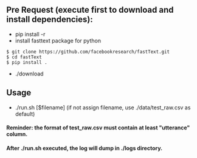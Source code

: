 ## Pre Request (execute first to download and install dependencies):
- pip install -r
- install fasttext package for python
```
$ git clone https://github.com/facebookresearch/fastText.git
$ cd fastText
$ pip install .
```
- ./download

## Usage
- ./run.sh [$filename] (if not assign filename, use ./data/test_raw.csv as default)
#### Reminder: the format of test_raw.csv must contain at least "utterance" column.
#### After ./run.sh executed, the log will dump in ./logs directory.

